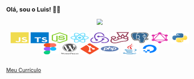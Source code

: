 ### Olá, sou o Luis! :man_technologist:

<div align="center">
  <img src="https://github-readme-streak-stats.herokuapp.com?user=luisgbyte&theme=holi-theme&hide_border=true&date_format=M%20j%5B%2C%20Y%5D&fire=9C040F"/>
</div>

<div style="display: inline_block" align="center"><br>
  <img align="center" alt="javascript" height="30" width="50" src="https://raw.githubusercontent.com/devicons/devicon/master/icons/javascript/javascript-plain.svg">
  <img align="center" alt="typescript" height="30" width="50" src="https://raw.githubusercontent.com/devicons/devicon/master/icons/typescript/typescript-plain.svg">
  <img align="center" alt="nodejs" height="30" width="50" src="https://raw.githubusercontent.com/devicons/devicon/master/icons/nodejs/nodejs-original.svg">
  <img align="center" alt="react" height="30" width="50" src="https://raw.githubusercontent.com/devicons/devicon/master/icons/react/react-original.svg">
  <img align="center" alt="redux" height="30" width="50" src="https://raw.githubusercontent.com/devicons/devicon/master/icons/redux/redux-original.svg">
  <img align="center" alt="jest" height="30" width="50" src="https://raw.githubusercontent.com/devicons/devicon/master/icons/jest/jest-plain.svg">
  <img align="center" alt="postgres" height="30" width="50" src="https://raw.githubusercontent.com/devicons/devicon/master/icons/postgresql/postgresql-original.svg">
  <img align="center" alt="graphql" height="30" width="50" src="https://raw.githubusercontent.com/devicons/devicon/master/icons/graphql/graphql-plain.svg">
  <img align="center" alt="python" height="30" width="50" src="https://raw.githubusercontent.com/devicons/devicon/master/icons/python/python-original.svg">
  <img align="center" alt="figma" height="30" width="50" src="https://raw.githubusercontent.com/devicons/devicon/master/icons/figma/figma-original.svg">
  <img align="center" alt="wordpress" height="30" width="50" src="https://raw.githubusercontent.com/devicons/devicon/master/icons/wordpress/wordpress-plain-wordmark.svg">
  <img align="center" alt="git" height="30" width="50" src="https://raw.githubusercontent.com/devicons/devicon/master/icons/git/git-original.svg">
  <img align="center" alt="php" height="30" width="50" src="https://raw.githubusercontent.com/devicons/devicon/master/icons/php/php-plain.svg">
  <img align="center" alt="java" height="30" width="50" src="https://raw.githubusercontent.com/devicons/devicon/master/icons/java/java-original.svg">
  <img align="center" alt="digital-ocean" height="30" width="50" src="https://raw.githubusercontent.com/devicons/devicon/master/icons/digitalocean/digitalocean-original.svg">
</div>
<br/>
<br/>
<a href="https://curriculo-luis.notion.site/curriculo-luis/Curr-culo-3f9649fc354b4bee976e919301664094">Meu Currículo</a>
